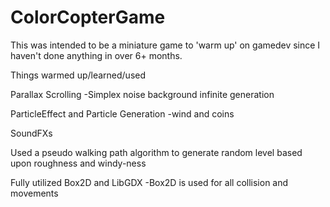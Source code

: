 ColorCopterGame
===============

This was intended to be a miniature game to 'warm up' on gamedev since I haven't done anything in over 6+ months.


Things warmed up/learned/used


Parallax Scrolling
-Simplex noise background infinite generation

ParticleEffect and Particle Generation
-wind and coins

SoundFXs

Used a pseudo walking path algorithm to generate random level based upon roughness and windy-ness

Fully utilized Box2D and LibGDX
-Box2D is used for all collision and movements







